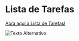 # Lista de Tarefas
[Abra aqui a Lista de Tarefas!](https://rebecafloriano.github.io/toDo-react/)


![Texto Alternativo](imagens/mosquito1.png)
